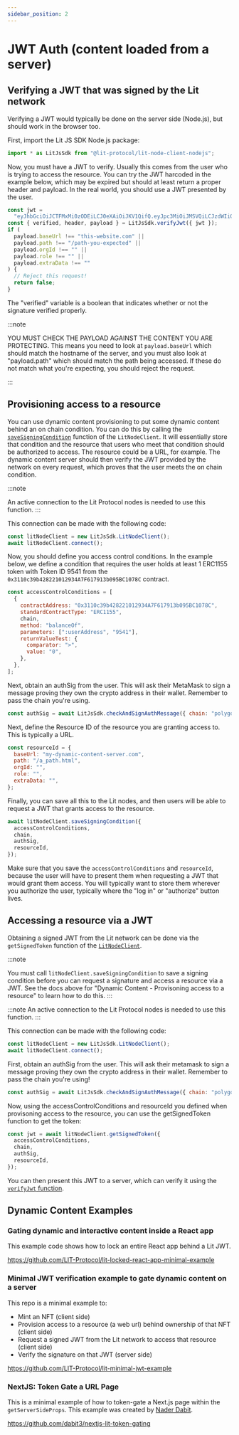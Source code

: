 ```yaml
---
sidebar_position: 2
---
```


# JWT Auth (content loaded from a server)

## Verifying a JWT that was signed by the Lit network

Verifying a JWT would typically be done on the server side (Node.js), but should work in the browser too.

First, import the Lit JS SDK Node.js package:

```js
import * as LitJsSdk from "@lit-protocol/lit-node-client-nodejs";
```

Now, you must have a JWT to verify. Usually this comes from the user who is trying to access the resource. You can try the JWT harcoded in the example below, which may be expired but should at least return a proper header and payload. In the real world, you should use a JWT presented by the user.

```js
const jwt =
  "eyJhbGciOiJCTFMxMi0zODEiLCJ0eXAiOiJKV1QifQ.eyJpc3MiOiJMSVQiLCJzdWIiOiIweGRiZDM2MGYzMDA5N2ZiNmQ5MzhkY2M4YjdiNjI4NTRiMzYxNjBiNDUiLCJjaGFpbiI6ImZhbnRvbSIsImlhdCI6MTYyODAzMTM1OCwiZXhwIjoxNjI4MDc0NTU4LCJiYXNlVXJsIjoiaHR0cHM6Ly9teS1keW5hbWljLWNvbnRlbnQtc2VydmVyLmNvbSIsInBhdGgiOiIvYV9wYXRoLmh0bWwiLCJvcmdJZCI6IiJ9.lX_aBSgGVYWd2FL6elRHoPJ2nab0IkmmX600cwZPCyK_SazZ-pzBUGDDQ0clthPVAtoS7roHg14xpEJlcSJUZBA7VTlPiDCOrkie_Hmulj765qS44t3kxAYduLhNQ-VN";
const { verified, header, payload } = LitJsSdk.verifyJwt({ jwt });
if (
  payload.baseUrl !== "this-website.com" ||
  payload.path !== "/path-you-expected" ||
  payload.orgId !== "" ||
  payload.role !== "" ||
  payload.extraData !== ""
) {
  // Reject this request!
  return false;
}
```

The "verified" variable is a boolean that indicates whether or not the signature verified properly.

:::note

YOU MUST CHECK THE PAYLOAD AGAINST THE CONTENT YOU ARE PROTECTING. This means you need to look at `payload.baseUrl` which should match the hostname of the server, and you must also look at "payload.path" which should match the path being accessed. If these do not match what you're expecting, you should reject the request.

:::

## Provisioning access to a resource

You can use dynamic content provisioning to put some dynamic content behind an on chain condition. You can do this by calling the [`saveSigningCondition`](https://js-sdk.litprotocol.com/classes/lit_node_client_src.LitNodeClientNodeJs.html#saveSigningCondition) function of the `LitNodeClient`. It will essentially store that condition and the resource that users who meet that condition should be authorized to access. The resource could be a URL, for example. The dynamic content server should then verify the JWT provided by the network on every request, which proves that the user meets the on chain condition.

:::note

An active connection to the Lit Protocol nodes is needed to use this function.
:::

This connection can be made with the following code:

```js
const litNodeClient = new LitJsSdk.LitNodeClient();
await litNodeClient.connect();
```

Now, you should define you access control conditions. In the example below, we define a condition that requires the user holds at least 1 ERC1155 token with Token ID 9541 from the `0x3110c39b428221012934A7F617913b095BC1078C` contract.

```js
const accessControlConditions = [
  {
    contractAddress: "0x3110c39b428221012934A7F617913b095BC1078C",
    standardContractType: "ERC1155",
    chain,
    method: "balanceOf",
    parameters: [":userAddress", "9541"],
    returnValueTest: {
      comparator: ">",
      value: "0",
    },
  },
];
```

Next, obtain an authSig from the user. This will ask their MetaMask to sign a message proving they own the crypto address in their wallet. Remember to pass the chain you're using.

```js
const authSig = await LitJsSdk.checkAndSignAuthMessage({ chain: "polygon" });
```

Next, define the Resource ID of the resource you are granting access to. This is typically a URL.

```js
const resourceId = {
  baseUrl: "my-dynamic-content-server.com",
  path: "/a_path.html",
  orgId: "",
  role: "",
  extraData: "",
};
```

Finally, you can save all this to the Lit nodes, and then users will be able to request a JWT that grants access to the resource.

```js
await litNodeClient.saveSigningCondition({
  accessControlConditions,
  chain,
  authSig,
  resourceId,
});
```

Make sure that you save the `accessControlConditions` and `resourceId`, because the user will have to present them when requesting a JWT that would grant them access. You will typically want to store them wherever you authorize the user, typically where the "log in" or "authorize" button lives.

## Accessing a resource via a JWT

Obtaining a signed JWT from the Lit network can be done via the `getSignedToken` function of the [`LitNodeClient`](https://js-sdk.litprotocol.com/classes/lit_node_client_src.LitNodeClientNodeJs.html#getSignedToken).

:::note

You must call `litNodeClient.saveSigningCondition` to save a signing condition before you can request a signature and access a resource via a JWT. See the docs above for "Dynamic Content - Provisoning access to a resource" to learn how to do this.
:::

:::note
An active connection to the Lit Protocol nodes is needed to use this function.
:::

This connection can be made with the following code:

```js
const litNodeClient = new LitJsSdk.LitNodeClient();
await litNodeClient.connect();
```

First, obtain an authSig from the user. This will ask their metamask to sign a message proving they own the crypto address in their wallet. Remember to pass the chain you're using!

```js
const authSig = await LitJsSdk.checkAndSignAuthMessage({ chain: "polygon" });
```

Now, using the accessControlConditions and resourceId you defined when provisoning access to the resource, you can use the getSignedToken function to get the token:

```js
const jwt = await litNodeClient.getSignedToken({
  accessControlConditions,
  chain,
  authSig,
  resourceId,
});
```

You can then present this JWT to a server, which can verify it using the [`verifyJwt` function](https://js-sdk.litprotocol.com/functions/encryption_src.verifyJwt.html).

## Dynamic Content Examples

### Gating dynamic and interactive content inside a React app

This example code shows how to lock an entire React app behind a Lit JWT.

https://github.com/LIT-Protocol/lit-locked-react-app-minimal-example

### Minimal JWT verification example to gate dynamic content on a server

This repo is a minimal example to:

- Mint an NFT (client side)
- Provision access to a resource (a web url) behind ownership of that NFT (client side)
- Request a signed JWT from the Lit network to access that resource (client side)
- Verify the signature on that JWT (server side)

https://github.com/LIT-Protocol/lit-minimal-jwt-example

### NextJS: Token Gate a URL Page

This is a minimal example of how to token-gate a Next.js page within the `getServerSideProps`. This example was created by [Nader Dabit](https://twitter.com/dabit3).

https://github.com/dabit3/nextjs-lit-token-gating
